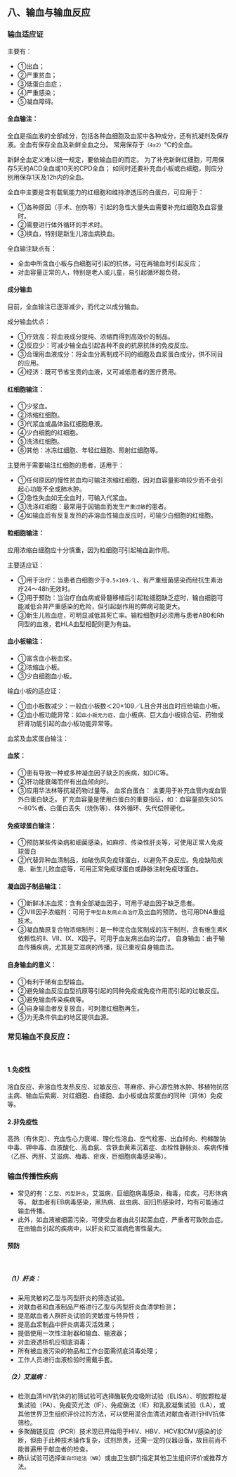 ## 八、输血与输血反应

### 输血适应证
主要有：
 - ①出血；
 - ②严重贫血；
 - ③低蛋白血症；
 - ④严重感染；
 - ⑤凝血障碍。

#### 全血输注：

全血是指血液的全部成分，包括各种血细胞及血浆中各种成分，还有抗凝剂及保存液。全血有保存全血及新鲜全血之分。
常用保存于`（4±2）`℃的全血。

新鲜全血定义难以统一规定，要依输血目的而定。
为了补充新鲜红细胞，可用保存5天的ACD全血或10天的CPD全血；
如同时还要补充血小板或白细胞，则应分别用保存1天及12h内的全血。

全血中主要是含有载氧能力的红细胞和维持渗透压的白蛋白，可应用于：
 - ①各种原因（手术、创伤等）引起的急性大量失血需要补充红细胞及血容量时。
 - ②需要进行体外循环的手术时。
 - ③换血，特别是新生儿溶血病换血。

全血输注缺点有： 
 - 全血中所含血小板与白细胞可引起的抗体，可在再输血时引起反应； 
 - 对血容量正常的人，特别是老人或儿童，易引起循环超负荷。

#### 成分输血

目前，全血输注已逐渐减少，而代之以成分输血。

成分输血优点：
 - ①疗效高：将血液成分提纯、浓缩而得到高效价的制品。
 - ②反应少：可减少输全血引起各种不良的抗原抗体的免疫反应。
 - ③合理用血液成分：将全血分离制成不同的细胞及血浆蛋白成分，供不同目的应用。
 - ④经济：既可节省宝贵的血液，又可减低患者的医疗费用。

#### 红细胞输注：
 - ①少浆血。
 - ②浓缩红细胞。
 - ③代浆血或晶体盐红细胞悬液。
 - ④少白细胞的红细胞。
 - ⑤洗涤红细胞。
 - ⑥其他：冰冻红细胞、年轻红细胞、照射红细胞等。

主要用于需要输注红细胞的患者，适用于：
 - ①任何原因的慢性贫血均可输注浓缩红细胞，因对血容量影响较少而不会引起心功能不全或肺水肿。
 - ②急性失血如无全血时，可输入代浆血。
 - ③洗涤红细胞：最常用于因输血而发生`严重过敏`的患者。
 - ④如输血后有反复发热的非溶血性输血反应时，可输少白细胞的红细胞。

#### 粒细胞输注：
应用浓缩白细胞应十分慎重，因为粒细胞可引起输血副作用。

主要适应证：
 - ①用于治疗：当患者白细胞少于`0.5×109／L`、有严重细菌感染而经抗生素治疗24～48h无效时。
 - ②用于预防：当治疗白血病或骨髓移植后引起粒细胞缺乏症时，输白细胞可能减低合并严重感染的危险，但引起副作用的弊病可能更大。
 - ③新生儿败血症，可明显减低其死亡率。输粒细胞时必须用与患者AB0和Rh同型的血液，若HLA血型相配则更为有益。

#### 血小板输注：
 - ①富含血小板血浆。
 - ②浓缩血小板。
 - ③少白细胞血小板。

输血小板的适应证：
 - ①血小板数减少：一般血小板数＜20×109／L且合并出血时应给输血小板。
 - ②血小板功能异常：如`血小板无力症`、血小板病、巨大血小板综合征、药物或肝肾功能引起的血小板功能异常等。

血浆及血浆蛋白输注：
#### 血浆：
 - ①患有导致一种或多种凝血因子缺乏的疾病，如DIC等。
 - ②肝功能衰竭而伴有出血倾向时。
 - ③应用华法林等抗凝药物过量等。
血浆白蛋白：
主要用于补充血管内或血管外白蛋白缺乏。
扩充血容量是使用白蛋白的重要指征，如：血容量损失50%～80%者、白蛋白丢失（烧伤等）、体外循环、失代偿肝硬化。

#### 免疫球蛋白输注：
- ①预防某些传染病和细菌感染，如麻疹、传染性肝炎等，可使用正常人免疫球蛋白
- ②代替异种血清制品，如破伤风免疫球蛋白，以避免不良反应。免疫缺陷疾患、新生儿败血症等，可用正常免疫球蛋白或静脉注射免疫球蛋白。

#### 凝血因子制品输注：
- ①新鲜冰冻血浆：含有全部凝血因子，可用于凝血因子缺乏患者。
- ②Ⅷ因子浓缩剂：可用于`甲型血友病止血治疗`及出血的预防。也可用DNA重组技术。
- ③凝血酶原复合物浓缩制剂：是一种混合血浆制成的冻干制剂，含有维生素K依赖性的Ⅱ、Ⅶ、Ⅸ、X因子。可用于血友病出血的治疗。
自身输血：由于输血传播疾病，尤其是艾滋病的传播，现已重视自身输血法。

#### 自身输血的意义：
- ①有利于稀有血型输血。
- ②避免输血反应血型抗原等引起的同种免疫或免疫作用而引起的过敏反应。
- ③避免输血传染疾病等。
- ④自身输血者反复放血，可刺激红细胞再生。
- ⑤为无条件供血的地区提供血源。

### 常见输血不良反应：
<br/>

#### 1.免疫性
溶血反应、非溶血性发热反应、过敏反应、荨麻疹、非心源性肺水肿、移植物抗宿主病、输血后紫癜、对红细胞、白细胞、血小板或血浆蛋白的同种（异体）免疫等。
#### 2.非免疫性
高热（有休克）、充血性心力衰竭、理化性溶血、空气栓塞、出血倾向、枸橼酸钠中毒、钾中毒、血液酸化、高血氨、含铁血黄素沉着症、血栓性静脉炎、疾病传播（乙肝、丙肝、艾滋病、梅毒、疟疾，巨细胞病毒感染等）。

### 输血传播性疾病
 - 常见的有：`乙型`、`丙型肝炎`，艾滋病，巨细胞病毒感染，梅毒，疟疾，弓形体病等。
献血者有EB病毒感染，黑热病、丝虫病、回归热感染时，均有可能通过输血传播。
 - 此外，如血液被细菌污染，可使受血者由此引起菌血症，严重者可致败血症。
在由输血引起的疾病中，以肝炎和艾滋病危害性最大。

#### 预防 
<br/>

##### （1）肝炎：
 - 采用灵敏的乙型与丙型肝炎的筛选试验。
 - 对献血者和血液制品严格进行乙型与丙型肝炎血清学检测；
 - 提高献血者人群肝炎试验的灵敏度与特异性；
 - 提高血浆制品中肝炎病毒灭活效果；
 - 提倡使用一次性注射器和输血、输液器；
 - 对血液透析机应彻底消毒；
 - 所有被血液污染的物品和工作台面需彻底消毒处理；
 - 工作人员进行血液检验时需戴手套。
##### （2）艾滋病：
 - 检测血清HIV抗体的初筛试验可选择酶联免疫吸附试验（ELISA）、明胶颗粒凝集试验（PA）、免疫荧光法（IF）、免疫酶法（IE）和乳胶凝集试验（LA），或其他世界卫生组织评价过的方法，可以使用混合血清法对献血者进行HIV抗体筛检。
 - 多聚酶链反应（PCR）技术现已开始用于HIV、HBV、HCV和CMV感染的诊断，但由于此种技术操作复杂，试剂昂贵，还需一定的仪器设备，故目前尚不能普遍用于献血者的检查。
 - 确认试验可选择`蛋白印迹法（WB`）或由卫生部门指定其他卫生组织评价或推荐方法。